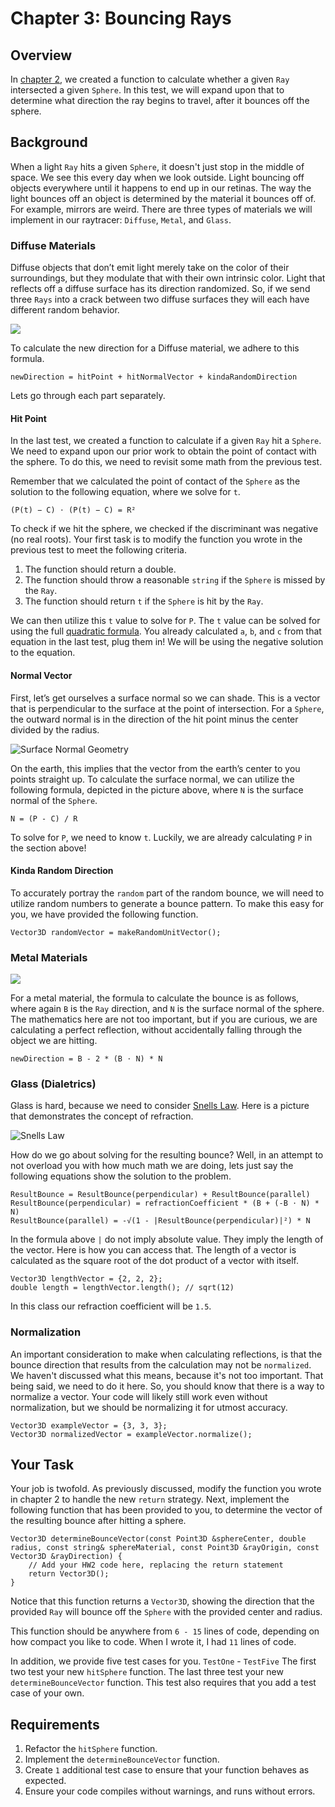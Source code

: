 # Chapter 3: Bouncing Rays

## Overview

In [chapter 2](../Chapter2), we created a function to calculate whether a given `Ray` intersected a given `Sphere`. In this test, we will expand upon that to determine what direction the ray begins to travel, after it bounces off the sphere.

## Background

When a light `Ray` hits a given `Sphere`, it doesn't just stop in the middle of space. We see this every day when we look outside. Light bouncing off objects everywhere until it happens to end up in our retinas. The way the light bounces off an object is determined by the material it bounces off of. For example, mirrors are weird. There are three types of materials we will implement in our raytracer: `Diffuse`, `Metal`, and `Glass`.

### Diffuse Materials

Diffuse objects that don’t emit light merely take on the color of their surroundings, but they modulate that with their own intrinsic color. Light that reflects off a diffuse surface has its direction randomized. So, if we send three `Rays` into a crack between two diffuse surfaces they will each have different random behavior.

![](https://raytracing.github.io/images/fig-1.09-light-bounce.jpg)

To calculate the new direction for a Diffuse material, we adhere to this formula.

```
newDirection = hitPoint + hitNormalVector + kindaRandomDirection
```

Lets go through each part separately.

#### Hit Point

In the last test, we created a function to calculate if a given `Ray` hit a `Sphere`. We need to expand upon our prior work to obtain the point of contact with the sphere. To do this, we need to revisit some math from the previous test.

Remember that we calculated the point of contact of the `Sphere` as the solution to the following equation, where we solve for `t`.

```
(P(t) − C) ⋅ (P(t) − C) = R²
```

To check if we hit the sphere, we checked if the discriminant was negative (no real roots). Your first task is to modify the function you wrote in the previous test to meet the following criteria.

1. The function should return a double.
2. The function should throw a reasonable `string` if the `Sphere` is missed by the `Ray`.
3. The function should return `t` if the `Sphere` is hit by the `Ray`.

We can then utilize this `t` value to solve for `P`. The `t` value can be solved for using the full [quadratic formula](https://en.wikipedia.org/wiki/Quadratic_formula). You already calculated `a`, `b`, and `c` from that equation in the last test, plug them in! We will be using the negative solution to the equation.

#### Normal Vector

First, let’s get ourselves a surface normal so we can shade. This is a vector that is perpendicular to the surface at the point of intersection. For a `Sphere`, the outward normal is in the direction of the hit point minus the center divided by the radius.

![Surface Normal Geometry](https://raytracing.github.io/images/fig-1.06-sphere-normal.jpg)

On the earth, this implies that the vector from the earth’s center to you points straight up. To calculate the surface normal, we can utilize the following formula, depicted in the picture above, where `N` is the surface normal of the `Sphere`.

```
N = (P - C) / R
```

To solve for `P`, we need to know `t`. Luckily, we are already calculating `P` in the section above!

#### Kinda Random Direction

To accurately portray the `random` part of the random bounce, we will need to utilize random numbers to generate a bounce pattern. To make this easy for you, we have provided the following function.

```
Vector3D randomVector = makeRandomUnitVector();
```

### Metal Materials

![](https://raytracing.github.io/images/fig-1.15-reflection.jpg)

For a metal material, the formula to calculate the bounce is as follows, where again `B` is the `Ray` direction, and `N` is the surface normal of the sphere. The mathematics here are not too important, but if you are curious, we are calculating a perfect reflection, without accidentally falling through the object we are hitting.

```
newDirection = B - 2 * (B ⋅ N) * N
```

### Glass (Dialetrics)

Glass is hard, because we need to consider [Snells Law](https://en.wikipedia.org/wiki/Snell%27s_law). Here is a picture that demonstrates the concept of refraction.

![Snells Law](https://raytracing.github.io/images/fig-1.17-refraction.jpg)

How do we go about solving for the resulting bounce? Well, in an attempt to not overload you with how much math we are doing, lets just say the following equations show the solution to the problem.

```
ResultBounce = ResultBounce(perpendicular) + ResultBounce(parallel)
ResultBounce(perpendicular) = refractionCoefficient * (B + (-B ⋅ N) * N)
ResultBounce(parallel) = -√(1 - |ResultBounce(perpendicular)|²) * N
```

In the formula above `|` do not imply absolute value. They imply the length of the vector. Here is how you can access that. The length of a vector is calculated as the square root of the dot product of a vector with itself.

```
Vector3D lengthVector = {2, 2, 2};
double length = lengthVector.length(); // sqrt(12)
```

In this class our refraction coefficient will be `1.5`.

### Normalization

An important consideration to make when calculating reflections, is that the bounce direction that results from the calculation may not be `normalized`. We haven't discussed what this means, because it's not too important. That being said, we need to do it here. So, you should know that there is a way to normalize a vector. Your code will likely still work even without normalization, but we should be normalizing it for utmost accuracy.

```
Vector3D exampleVector = {3, 3, 3};
Vector3D normalizedVector = exampleVector.normalize();
```

## Your Task

Your job is twofold. As previously discussed, modify the function you wrote in chapter 2 to handle the new `return` strategy. Next, implement the following function that has been provided to you, to determine the vector of the resulting bounce after hitting a sphere.

```
Vector3D determineBounceVector(const Point3D &sphereCenter, double radius, const string& sphereMaterial, const Point3D &rayOrigin, const Vector3D &rayDirection) {
    // Add your HW2 code here, replacing the return statement
    return Vector3D();
}
```

Notice that this function returns a `Vector3D`, showing the direction that the provided `Ray` will bounce off the  `Sphere` with the provided center and radius.

This function should be anywhere from `6 - 15` lines of code, depending on how compact you like to code. When I wrote it, I had `11` lines of code.

In addition, we provide five test cases for you. `TestOne` - `TestFive` The first two test your new `hitSphere` function. The last three test your new `determineBounceVector` function. This test also requires that you add a test case of your own.

## Requirements

1. Refactor the `hitSphere` function.
2. Implement the `determineBounceVector` function.
3. Create `1` additional test case to ensure that your function behaves as expected.
4. Ensure your code compiles without warnings, and runs without errors.
